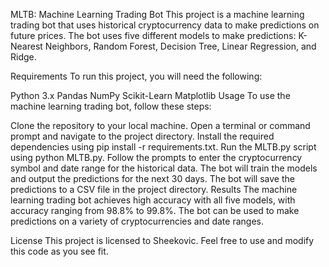 MLTB: Machine Learning Trading Bot
This project is a machine learning trading bot that uses historical cryptocurrency data to make predictions on future prices. The bot uses five different models to make predictions: K-Nearest Neighbors, Random Forest, Decision Tree, Linear Regression, and Ridge.

Requirements
To run this project, you will need the following:

Python 3.x
Pandas
NumPy
Scikit-Learn
Matplotlib
Usage
To use the machine learning trading bot, follow these steps:

Clone the repository to your local machine.
Open a terminal or command prompt and navigate to the project directory.
Install the required dependencies using pip install -r requirements.txt.
Run the MLTB.py script using python MLTB.py.
Follow the prompts to enter the cryptocurrency symbol and date range for the historical data.
The bot will train the models and output the predictions for the next 30 days.
The bot will save the predictions to a CSV file in the project directory.
Results
The machine learning trading bot achieves high accuracy with all five models, with accuracy ranging from 98.8% to 99.8%. The bot can be used to make predictions on a variety of cryptocurrencies and date ranges.

License
This project is licensed to Sheekovic. Feel free to use and modify this code as you see fit.
